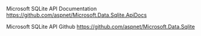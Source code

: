 ﻿Microsoft SQLite API Documentation
https://github.com/aspnet/Microsoft.Data.Sqlite.ApiDocs

Microsoft SQLite API Github
https://github.com/aspnet/Microsoft.Data.Sqlite
